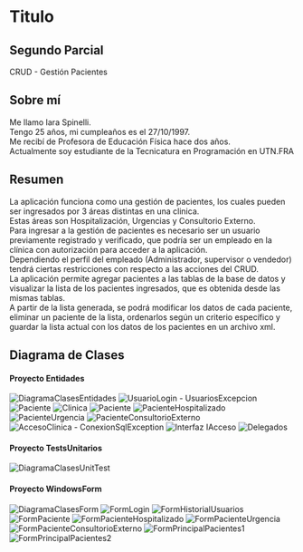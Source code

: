 <h1>Titulo</h1>
<h2>Segundo Parcial</h2>
<p>CRUD - Gestión Pacientes</p>


<h2>Sobre mí</h2>
<p>Me llamo Iara Spinelli.<br>
  Tengo 25 años, mi cumpleaños es el 27/10/1997.<br> 
  Me recibí de Profesora de Educación Física hace dos años.<br>
  Actualmente soy estudiante de la Tecnicatura en Programación en UTN.FRA</p>


<h2>Resumen</h2>
<p>La aplicación funciona como una gestión de pacientes, los cuales pueden ser ingresados por 3 áreas distintas en una clinica.<br>
  Estas áreas son Hospitalización, Urgencias y Consultorio Externo.<br>
  Para ingresar a la gestión de pacientes es necesario ser un usuario previamente registrado y verificado, que podría ser un empleado en la clínica con autorización para acceder a la aplicación.<br>
  Dependiendo el perfil del empleado (Administrador, supervisor o vendedor) tendrá ciertas restricciones con respecto a las acciones del CRUD.<br>
  La aplicación permite agregar pacientes a las tablas de la base de datos y visualizar la lista de los pacientes ingresados, que es obtenida desde las mismas tablas.<br>
  A partir de la lista generada, se podrá modificar los datos de cada paciente, eliminar un paciente de la lista, ordenarlos según un criterio específico y guardar la lista actual con los datos de los pacientes en un archivo xml.</p>


<h2>Diagrama de Clases</h2>

<h4>Proyecto Entidades</h4>

![DiagramaClasesEntidades](https://github.com/iaraspinelli/Spinelli.Iara.SegundoParcial/assets/123688782/7cdcc894-c689-42ce-9eb0-3f8eb20b0912)
![UsuarioLogin - UsuariosExcepcion](https://github.com/iaraspinelli/Spinelli.Iara.SegundoParcial/assets/123688782/60b15ff6-4568-46f8-91b1-02e13d24563a)
![Paciente](https://github.com/iaraspinelli/Spinelli.Iara.SegundoParcial/assets/123688782/9367a735-1556-4214-b8b4-0d8d01832351)
![Clinica](https://github.com/iaraspinelli/Spinelli.Iara.SegundoParcial/assets/123688782/5dd28af7-9be2-4c4e-8a8f-63b8aa0fd5eb)
![Paciente](https://github.com/iaraspinelli/Spinelli.Iara.SegundoParcial/assets/123688782/eaa7b9f1-f284-438e-85f8-76a35bacd2ab)
![PacienteHospitalizado](https://github.com/iaraspinelli/Spinelli.Iara.SegundoParcial/assets/123688782/2d0e935f-dfa2-4fd3-b9c5-91604bb9c2f3)
![PacienteUrgencia](https://github.com/iaraspinelli/Spinelli.Iara.SegundoParcial/assets/123688782/e9ab42a6-0d03-4cd9-a71f-98fe12614ee1)
![PacienteConsultorioExterno](https://github.com/iaraspinelli/Spinelli.Iara.SegundoParcial/assets/123688782/ae7b2688-dbd1-47e2-bb3d-e187123c5dc5)
![AccesoClinica - ConexionSqlException](https://github.com/iaraspinelli/Spinelli.Iara.SegundoParcial/assets/123688782/f86b2103-2be5-43b7-ac2b-e80d08e287ee)
![Interfaz IAcceso](https://github.com/iaraspinelli/Spinelli.Iara.SegundoParcial/assets/123688782/fc88c51f-5728-4a28-bf2d-8bcfc8d90b0b)
![Delegados](https://github.com/iaraspinelli/Spinelli.Iara.SegundoParcial/assets/123688782/dbd78146-8a7a-45d6-85e5-7aafae67dd72)


<h4>Proyecto TestsUnitarios</h4>

![DiagramaClasesUnitTest](https://github.com/iaraspinelli/Spinelli.Iara.SegundoParcial/assets/123688782/4577d976-ecd3-4322-a668-5f3803aeffd5)


<h4>Proyecto WindowsForm</h4>

![DiagramaClasesForm](https://github.com/iaraspinelli/Spinelli.Iara.SegundoParcial/assets/123688782/c75b4554-3327-4915-b13c-f2630fe73fd5)
![FormLogin](https://github.com/iaraspinelli/Spinelli.Iara.SegundoParcial/assets/123688782/fe6008cb-847e-431e-b1e3-97ce2b22306c)
![FormHistorialUsuarios](https://github.com/iaraspinelli/Spinelli.Iara.SegundoParcial/assets/123688782/24f42fc3-0a39-4c0c-8fe1-e0fb79d0ba83)
![FormPaciente](https://github.com/iaraspinelli/Spinelli.Iara.SegundoParcial/assets/123688782/46ab2bd8-2157-4bca-b0fd-d812aa419139)
![FormPacienteHospitalizado](https://github.com/iaraspinelli/Spinelli.Iara.SegundoParcial/assets/123688782/541360ea-f307-48ec-aa70-9e8698e44bb5)
![FormPacienteUrgencia](https://github.com/iaraspinelli/Spinelli.Iara.SegundoParcial/assets/123688782/dea807da-342c-457c-bd1d-51aef89a0c55)
![FormPacienteConsultorioExterno](https://github.com/iaraspinelli/Spinelli.Iara.SegundoParcial/assets/123688782/0bcb8960-bd14-4779-8ab2-a7370724c03d)
![FormPrincipalPacientes1](https://github.com/iaraspinelli/Spinelli.Iara.SegundoParcial/assets/123688782/a7ba506e-04dd-4d42-8205-dfc5bf86d2ca)
![FormPrincipalPacientes2](https://github.com/iaraspinelli/Spinelli.Iara.SegundoParcial/assets/123688782/69323f21-d506-45dc-8dd4-5badd4ff56af)











